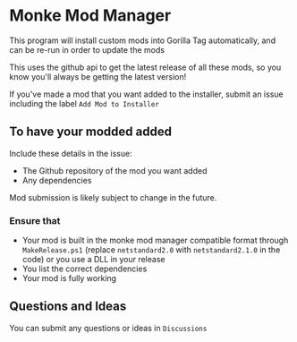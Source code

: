 # Monke Mod Manager

This program will install custom mods into Gorilla Tag automatically, and can be re-run in order to update the mods

This uses the github api to get the latest release of all these mods, so you know you'll always be getting the latest version!

If you've made a mod that you want added to the installer, submit an issue including the label `Add Mod to Installer`

## To have your modded added
Include these details in the issue:
* The Github repository of the mod you want added 
* Any dependencies

Mod submission is likely subject to change in the future.

### Ensure that
* Your mod is built in the monke mod manager compatible format through `MakeRelease.ps1` (replace `netstandard2.0` with `netstandard2.1.0` in the code) or you use a DLL in your release
* You list the correct dependencies
* Your mod is fully working

## Questions and Ideas
You can submit any questions or ideas in `Discussions`

